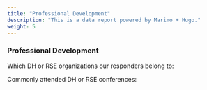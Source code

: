 ```yaml
---
title: "Professional Development"
description: "This is a data report powered by Marimo + Hugo."
weight: 5
---
```


### Professional Development

Which DH or RSE organizations our responders belong to:

Commonly attended DH or RSE conferences:

